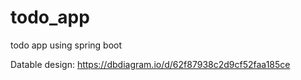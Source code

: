 # todo_app
todo app using spring boot

Datable design: https://dbdiagram.io/d/62f87938c2d9cf52faa185ce
